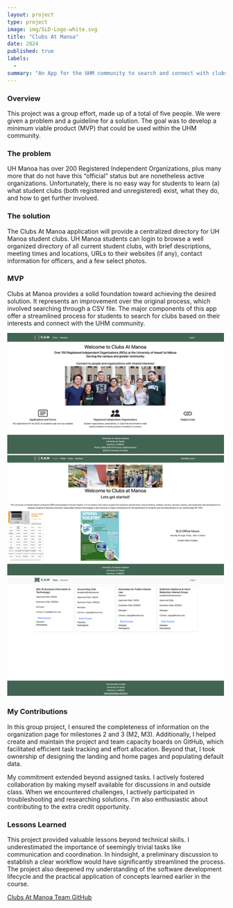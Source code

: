 ```yaml
---
layout: project
type: project
image: img/SLD-Logo-white.svg
title: "Clubs At Manoa"
date: 2024
published: true
labels: 
  -
summary: "An App for the UHM community to search and connect with clubs"
---
```


### Overview

This project was a group effort, made up of a total of five people. We were given a problem and a guideline for a solution. The goal was to develop a minimum viable product (MVP) that could be used within the UHM community.

### The problem 

UH Manoa has over 200 Registered Independent Organizations, plus many more that do not have this “official” status but are nonetheless active organizations. Unfortunately, there is no easy way for students to learn (a) what student clubs (both registered and unregistered) exist, what they do, and how to get further involved.

### The solution 

The Clubs At Manoa application will provide a centralized directory for UH Manoa student clubs. UH Manoa students can login to browse a well organized directory of all current student clubs, with brief descriptions, meeting times and locations, URLs to their websites (if any), contact information for officers, and a few select photos.

### MVP

Clubs at Manoa provides a solid foundation toward achieving the desired solution. It represents an improvement over the original process, which involved searching through a CSV file. The major components of this app offer a streamlined process for students to search for clubs based on their interests and connect with the UHM community.

<div class="text-center p-4">
  <img width="500px" 
       src="../img/Landing58.png" 
       class="img-thumbnail" >
  <img width="500px" 
       src="../img/homepage.png" 
       class="img-thumbnail" >
  <img width="500px" 
       src="../img/clubs.png" 
       class="img-thumbnail" >
</div>

### My Contributions
In this group project, I ensured the completeness of information on the organization page for milestones 2 and 3 (M2, M3). Additionally, I helped create and maintain the project and team capacity boards on GitHub, which facilitated efficient task tracking and effort allocation. Beyond that, I took ownership of designing the landing and home pages and populating default data.

My commitment extended beyond assigned tasks. I actively fostered collaboration by making myself available for discussions in and outside class. When we encountered challenges, I actively participated in troubleshooting and researching solutions. I'm also enthusiastic about contributing to the extra credit opportunity.

### Lessons Learned
This project provided valuable lessons beyond technical skills. I underestimated the importance of seemingly trivial tasks like communication and coordination. In hindsight, a preliminary discussion to establish a clear workflow would have significantly streamlined the process. The project also deepened my understanding of the software development lifecycle and the practical application of concepts learned earlier in the course.

[Clubs At Manoa Team GitHub](https://clubs-at-manoa.github.io/)


